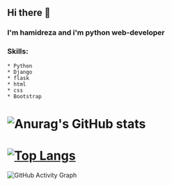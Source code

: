 ## Hi there 👋

### I'm hamidreza and i'm python web-developer 

### Skills: 
	* Python
	* Django
  	* flask
	* html
	* css
	* Bootstrap

# ![Anurag's GitHub stats](https://github-readme-stats.vercel.app/api?username=hamidrezafekri&show_icons=true&theme=tokyonight)

# [![Top Langs](https://github-readme-stats.vercel.app/api/top-langs/?username=hamidrezafekri&layout=compact&theme=tokyonight)](https://github.com/anuraghazra/github-readme-stats)



![GitHub Activity Graph](https://activity-graph.herokuapp.com/graph?username=hamidrezafekri&bg_color=black)

<!--  # 💫About Me :
I'm a software engineer and now working on back-end development(python) but I can switch ASAP and I love AI  

## 🌐Socials
[![Instagram](https://img.shields.io/badge/Instagram-%23E4405F.svg?logo=Instagram&logoColor=white)](https://www.instagram.com/itsfekri/) [![LinkedIn](https://img.shields.io/badge/LinkedIn-%230077B5.svg?logo=linkedin&logoColor=white)](https://www.linkedin.com/in/hamidreza-fekri-a23bb0188/) [![Stack Overflow](https://img.shields.io/badge/-Stackoverflow-FE7A16?logo=stack-overflow&logoColor=white)](https://stackoverflow.com/users/15623003/hamid-reza-fekri) 

# 💻Tech Stack
![Python](https://img.shields.io/badge/python-3670A0?style=for-the-badge&logo=python&logoColor=ffdd54) ![FastAPI](https://img.shields.io/badge/FastAPI-005571?style=for-the-badge&logo=fastapi) ![Django](https://img.shields.io/badge/django-%23092E20.svg?style=for-the-badge&logo=django&logoColor=white) ![DjangoREST](https://img.shields.io/badge/DJANGO-REST-ff1709?style=for-the-badge&logo=django&logoColor=white&color=ff1709&labelColor=gray) ![Flask](https://img.shields.io/badge/flask-%23000.svg?style=for-the-badge&logo=flask&logoColor=white) ![HTML5](https://img.shields.io/badge/html5-%23E34F26.svg?style=for-the-badge&logo=html5&logoColor=white) ![CSS3](https://img.shields.io/badge/css3-%231572B6.svg?style=for-the-badge&logo=css3&logoColor=white) ![JavaScript](https://img.shields.io/badge/javascript-%23323330.svg?style=for-the-badge&logo=javascript&logoColor=%23F7DF1E) ![C++](https://img.shields.io/badge/c++-%2300599C.svg?style=for-the-badge&logo=c%2B%2B&logoColor=white) ![Markdown](https://img.shields.io/badge/markdown-%23000000.svg?style=for-the-badge&logo=markdown&logoColor=white) ![Bootstrap](https://img.shields.io/badge/bootstrap-%23563D7C.svg?style=for-the-badge&logo=bootstrap&logoColor=white) ![JWT](https://img.shields.io/badge/JWT-black?style=for-the-badge&logo=JSON%20web%20tokens) ![jQuery](https://img.shields.io/badge/jquery-%230769AD.svg?style=for-the-badge&logo=jquery&logoColor=white) ![Postgres](https://img.shields.io/badge/postgres-%23316192.svg?style=for-the-badge&logo=postgresql&logoColor=white) ![Redis](https://img.shields.io/badge/redis-%23DD0031.svg?style=for-the-badge&logo=redis&logoColor=white) ![SQLite](https://img.shields.io/badge/sqlite-%2307405e.svg?style=for-the-badge&logo=sqlite&logoColor=white) ![MongoDB](https://img.shields.io/badge/MongoDB-%234ea94b.svg?style=for-the-badge&logo=mongodb&logoColor=white)  ![Trello](https://img.shields.io/badge/Trello-%23026AA7.svg?style=for-the-badge&logo=Trello&logoColor=white) ![Postman](https://img.shields.io/badge/Postman-FF6C37?style=for-the-badge&logo=postman&logoColor=white)  ![Docker](https://img.shields.io/badge/docker-%230db7ed.svg?style=for-the-badge&logo=docker&logoColor=white)
# 📊GitHub Stats :
![](https://github-readme-stats.vercel.app/api?username=hamidrezafekri&theme=radical&hide_border=false&include_all_commits=false&count_private=false)<br/>
![](https://github-readme-streak-stats.herokuapp.com/?user=hamidrezafekri&theme=radical&hide_border=false)<br/>
![](https://github-readme-stats.vercel.app/api/top-langs/?username=hamidrezafekri&theme=radical&hide_border=false&include_all_commits=false&count_private=false&layout=compact) -->

